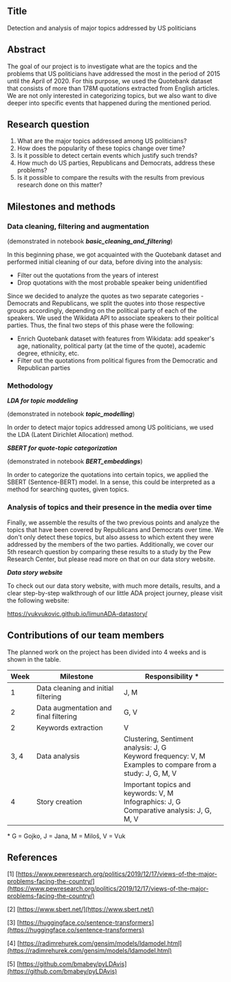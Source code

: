 ## Title

Detection and analysis of major topics addressed by US politicians

## Abstract

The goal of our project is to investigate what are the topics and the problems that US politicians have addressed the most in the period of 2015 until the April of 2020. For this purpose, we used the Quotebank dataset that consists of more than 178M quotations extracted from English articles. We are not only interested in categorizing topics, but we also want to dive deeper into specific events that happened during the mentioned period. 

## Research question

1. What are the major topics addressed among US politicians?
2. How does the popularity of these topics change over time? 
3. Is it possible to detect certain events which justify such trends?
4. How much do US parties, Republicans and Democrats, address these problems?
5. Is it possible to compare the results with the results from previous research done on this matter?

## Milestones and methods

### Data cleaning, filtering and augmentation

(demonstrated in notebook **_basic_cleaning_and_filtering_**)

In this beginning phase, we got acquainted with the Quotebank dataset and performed initial cleaning of our data, before diving into the analysis:

- Filter out the quotations from the years of interest
- Drop quotations with the most probable speaker being unidentified

Since we decided to analyze the quotes as two separate categories - Democrats and Republicans, we split the quotes into those respective groups accordingly, depending on the political party of each of the speakers. We used the Wikidata API to associate speakers to their political parties. Thus, the final two steps of this phase were the following:

- Enrich Quotebank dataset with features from Wikidata: add speaker&#39;s age, nationality, political party (at the time of the quote), academic degree, ethnicity, etc.
- Filter out the quotations from political figures from the Democratic and Republican parties

### Methodology

**_LDA for topic moddeling_**

(demonstrated in notebook **_topic_modelling_**)

In order to detect major topics addressed among US politicians, we used the LDA (Latent Dirichlet Allocation) method.

**_SBERT for quote-topic categorization_**

(demonstrated in notebook **_BERT_embeddings_**)

In order to categorize the quotations into certain topics, we applied the SBERT (Sentence-BERT) model. In a sense, this could be interpreted as a method for searching quotes, given topics.

### Analysis of topics and their presence in the media over time

Finally, we assemble the results of the two previous points and analyze the topics that have been covered by Republicans and Democrats over time. We don't only detect these topics, but also assess to which extent they were addressed by the members of the two parties. Additionally, we cover our 5th research question by comparing these results to a study by the Pew Research Center, but please read more on that on our data story website.

**_Data story website_**

To check out our data story website, with much more details, results, and a clear step-by-step walkthrough of our little ADA project journey, please visit the following website:

https://vukvukovic.github.io/limunADA-datastory/

## Contributions of our team members

The planned work on the project has been divided into 4 weeks and is shown in the table.

| Week | Milestone | Responsibility \* |
| --- | --- | --- |
| 1 | Data cleaning and initial filtering | J, M |
| 2 | Data augmentation and final filtering | G, V |
| 2 | Keywords extraction | V |
| 3, 4 | Data analysis | Clustering, Sentiment analysis: J, G<br/>Keyword frequency: V, M<br/> Examples to compare from a study: J, G, M, V |
| 4 | Story creation | Important topics and keywords: V, M<br/> Infographics: J, G<br/> Comparative analysis: J, G, M, V |

\* G = Gojko, J = Jana, M = Miloš, V = Vuk

## References

[1] [https://www.pewresearch.org/politics/2019/12/17/views-of-the-major-problems-facing-the-country/](https://www.pewresearch.org/politics/2019/12/17/views-of-the-major-problems-facing-the-country/)

[2] [https://www.sbert.net/](https://www.sbert.net/)

[3] [https://huggingface.co/sentence-transformers](https://huggingface.co/sentence-transformers)

[4] [https://radimrehurek.com/gensim/models/ldamodel.html](https://radimrehurek.com/gensim/models/ldamodel.html)

[5] [https://github.com/bmabey/pyLDAvis](https://github.com/bmabey/pyLDAvis)


